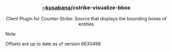 <div align="center">
  <h3><a href="https://github.com/kusabana">
    ~kusabana/</a>cstrike-visualize-bbox
  </h3>
Client Plugin for Counter-Strike: Source that displays the bounding boxes of entities
</div>

> [!NOTE]  
> Offsets are up to date as of version 6630498
